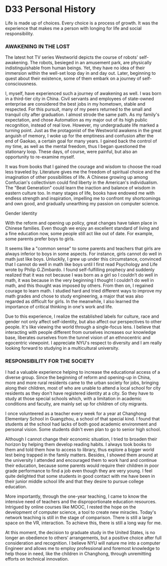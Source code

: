 # D33 Personal History
Life is made up of choices. Every choice is a process of growth. It was the experience that makes me a person with longing for life and social responsibility.
 
### AWAKENING IN THE LOST
 
The latest hot TV series Westworld depicts the course of robots' self-awakening. The robots, besieged in an amusement park, are physically indistinguishable from human beings. Yet, they have no idea of their immersion within the well-set loop day in and day out. Later, beginning to quest about their existence, some of them embark on a journey of self-consciousness.
 
I, myself, have experienced such a journey of awakening as well. I was born in a third-tier city in China. Civil servants and employees of state-owned enterprise are considered the best jobs in my hometown, stable and respected. For this pursuit, many of my peers returned to the small and tranquil city after graduation. I almost strode the same path. As my family's expectation, and chose Automation as my major out of its high public recognition, instead of real love. However, my undergraduate life marked a turning point. Just as the protagonist of the Westworld awakens in the great anguish of memory, I woke up for the emptiness and confusion after the end of Gaokao, a certain goal for many years. I gained back the control of my time, as well as the mental freedom, thus I began questioned the stationary loop. These days, of course, were painful, but also an opportunity to re-examine myself.
 
It was from books that I gained the courage and wisdom to choose the road less traveled by. Literature gives me the freedom of spiritual choice and the imagination of other possibilities of life. A Chinese growing up among Confucian's collectivism could find liberty in the American's individualism. The "Beat Generation" could learn the inaction and balance of wisdom in eastern culture too. In many stages of life, books have endowed me with endless strength and inspiration, impelling me to confront my shortcomings and own good, and gradually unearthing my passion on computer science.
 
Gender Identity  
 
With the reform and opening up policy, great changes have taken place in Chinese families. Even though we enjoy an excellent standard of living and a fine education now, some people still act like out of date. For example, some parents prefer boys to girls.

It seems like a "common sense" to some parents and teachers that girls are always inferior to boys in some aspects. For instance, girls cannot do well in math just like boys. Unluckily, I grew up under this circumstance, convinced that I cannot do well in math like boys until I first read Psychology and Life wrote by Philip G.Zimbardo. I found self-fulfilling prophecy and suddenly realized that it was not because I was born as a girl so I couldn’t do well in math, it was because in the very beginning I thought I couldn’t do well in math, and this thought was imposed by others. From then on, I regained courage to learn math. I studied hard and tried different ways to improve my math grades and chose to study engineering, a major that was also regarded as difficult for girls. In the meanwhile, I also learned the importance of critical thinking in one's work and life.

Due to this experience, I realize the established labels for culture, race and gender not only affect self-identity, but also affect our perspectives to other people. It's like viewing the world through a single-focus lens. I believe that interacting with people different from ourselves increases our knowledge base, liberates ourselves from the tunnel vision of an ethnocentric and egocentric viewpoint. I appreciate NYU's respect to diversity and I am really looking forward to studying in a multicultural university. 
 
### RESPONSIBILITY FOR THE SOCIETY
 
I had a valuable experience helping to increase the educational access of a diverse group. Since the beginning of reform and opening-up in China, more and more rural residents came to the urban society for jobs, bringing along their children, most of who are unable to attend a local school for city residents as they don't have registered identity at a city. So they have to study at those special schools which, with a limitation in academic conditions and faculty, are mainly set up for children of city migrants.
 
I once volunteered as a teacher every week for a year at Changhong Elementary School in Guangzhou, a school of that special kind. I found that students at the school had lacks of both good academic environment and personal vision. Some students didn't even plan to go to senior high school.
 
Although I cannot change their economic situation, I tried to broaden their horizon by helping them develop reading habits. I always took books to them and told them how to access to library, thus explore a bigger world lest being trapped in the family matters. Besides, I showed them around at the university I attended and encouraged them to work hard and continue their education, because some parents would require their children in poor grade performance to find a job even though they are very young. I feel quite delighted that some students in good contact with me have been in their junior middle school life and that they desire to pursue college education.
 
More importantly, through the one-year teaching, I came to know the intensive need of teachers and the disproportionate education resources. Intrigued by online courses like MOOC, I rested the hope on the development of computer science, a tool to create new miracles. Today's network teaching is still in the stage of comparison. There is still a large space on the VR, interaction. To achieve this, there is still a long way for me.
 
At this moment, the decision to graduate study in the United States, is no longer an obedience to others’ arrangements, but a positive choice after full consideration and recognition. I believe NYU will nature me into a computer Engineer and allows me to employ professional and foremost knowledge to help those in need, like the children in Changhong, through unremitting efforts on technical innovation.